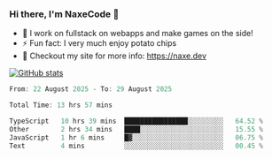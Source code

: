 ### Hi there, I'm NaxeCode 👋
- 🔭 I work on fullstack on webapps and make games on the side!
- ⚡ Fun fact: I very much enjoy potato chips
- 🔋 Checkout my site for more info: https://naxe.dev

[![GitHub stats](https://github-readme-stats.vercel.app/api?username=naxecode&theme=onedark)](https://naxe.dev)

<!--START_SECTION:waka-->

```csharp
From: 22 August 2025 - To: 29 August 2025

Total Time: 13 hrs 57 mins

TypeScript   10 hrs 39 mins  ████████████████░░░░░░░░░   64.52 %
Other        2 hrs 34 mins   ████░░░░░░░░░░░░░░░░░░░░░   15.55 %
JavaScript   1 hr 6 mins     █▓░░░░░░░░░░░░░░░░░░░░░░░   06.75 %
Text         4 mins          ░░░░░░░░░░░░░░░░░░░░░░░░░   00.45 %
```

<!--END_SECTION:waka-->



<!--
**NaxeCode/NaxeCode** is a ✨ _special_ ✨ repository because its `README.md` (this file) appears on your GitHub profile.

Here are some ideas to get you started:

- 🔭 I’m currently working on Web apps for indie games!
- 🌱 I’m currently mastering C#
- 👯 I’m looking to collaborate on ...
- 🤔 I’m looking for help with ...
- 💬 Ask me about ...
- 📫 How to reach me: ...
- 😄 Pronouns: ...
- ⚡ Fun fact: I love chips
-->
